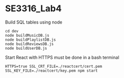 # SE3316_Lab4
Build SQL tables using node
```
cd dev
node buildMusicDB.js
node buildPlaylistDB.js
node buildReviewsDB.js
node buildUserDB.js
```
Start React with HTTPS must be done in a bash terminal
```
HTTPS=true SSL_CRT_FILE=./reactcert/cert.pem SSL_KEY_FILE=./reactcert/key.pem npm start
```
